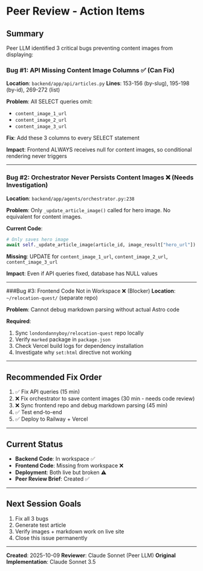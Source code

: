 # Peer Review - Action Items

## Summary

Peer LLM identified 3 critical bugs preventing content images from displaying:

### Bug #1: API Missing Content Image Columns ✅ (Can Fix)
**Location**: `backend/app/api/articles.py`
**Lines**: 153-156 (by-slug), 195-198 (by-id), 269-272 (list)

**Problem**: All SELECT queries omit:
- `content_image_1_url`
- `content_image_2_url` 
- `content_image_3_url`

**Fix**: Add these 3 columns to every SELECT statement

**Impact**: Frontend ALWAYS receives null for content images, so conditional rendering never triggers

---

### Bug #2: Orchestrator Never Persists Content Images ❌ (Needs Investigation)
**Location**: `backend/app/agents/orchestrator.py:238`

**Problem**: Only `_update_article_image()` called for hero image. No equivalent for content images.

**Current Code**:
```python
# Only saves hero image
await self._update_article_image(article_id, image_result["hero_url"])
```

**Missing**: UPDATE for `content_image_1_url`, `content_image_2_url`, `content_image_3_url`

**Impact**: Even if API queries fixed, database has NULL values

---

###Bug #3: Frontend Code Not in Workspace ❌ (Blocker)
**Location**: `~/relocation-quest/` (separate repo)

**Problem**: Cannot debug markdown parsing without actual Astro code

**Required**: 
1. Sync `londondannyboy/relocation-quest` repo locally
2. Verify `marked` package in `package.json`
3. Check Vercel build logs for dependency installation
4. Investigate why `set:html` directive not working

---

## Recommended Fix Order

1. ✅ Fix API queries (15 min)
2. ❌ Fix orchestrator to save content images (30 min - needs code review)
3. ❌ Sync frontend repo and debug markdown parsing (45 min)
4. ✅ Test end-to-end
5. ✅ Deploy to Railway + Vercel

---

## Current Status

- **Backend Code**: In workspace ✅
- **Frontend Code**: Missing from workspace ❌
- **Deployment**: Both live but broken ⚠️
- **Peer Review Brief**: Created ✅

---

## Next Session Goals

1. Fix all 3 bugs
2. Generate test article
3. Verify images + markdown work on live site
4. Close this issue permanently

---

**Created**: 2025-10-09
**Reviewer**: Claude Sonnet (Peer LLM)
**Original Implementation**: Claude Sonnet 3.5
